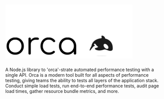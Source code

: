 # <img src="assets/logo.PNG" width="400">

A Node.js library to 'orca'-strate automated performance testing with a single API. Orca is a modern tool built for all aspects of performance testing, giving teams the ability to tests all layers of the application stack. Conduct simple load tests, run end-to-end performance tests, audit page load times, gather resource bundle metrics, and more.
